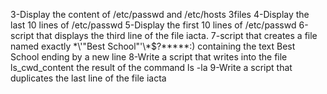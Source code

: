 3-Display the content of /etc/passwd and /etc/hosts
3files
4-Display the last 10 lines of /etc/passwd
5-Display the first 10 lines of /etc/passwd
6-script that displays the third line of the file iacta.
7-script that creates a file named exactly \*\\'"Best School"\'\\*$\?\*\*\*\*\*:) containing the text Best School ending by a new line
8-Write a script that writes into the file ls_cwd_content the result of the command ls -la
9-Write a script that duplicates the last line of the file iacta
